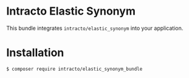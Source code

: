 Intracto Elastic Synonym
============

This bundle integrates `intracto/elastic_synonym` into your application.

Installation
============


```console
$ composer require intracto/elastic_synonym_bundle
```